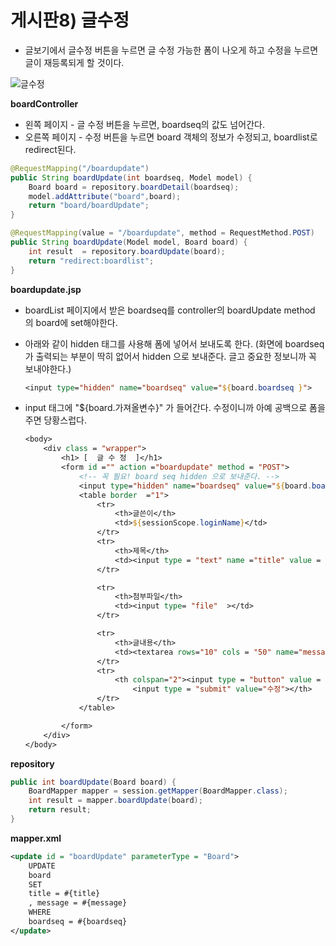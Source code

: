 # 게시판8) 글수정

- 글보기에서 글수정 버튼을 누르면 글 수정 가능한 폼이 나오게 하고 수정을 누르면 글이 재등록되게 할 것이다.

![글수정](https://user-images.githubusercontent.com/37058233/101260205-8826ac00-3771-11eb-999f-f86b0aa9a260.PNG)

**boardController**

- 왼쪽 페이지 - 글 수정 버튼을 누르면, boardseq의 값도 넘어간다. 
- 오른쪽 페이지 - 수정 버튼을 누르면 board 객체의 정보가 수정되고, boardlist로 redirect된다.

```java
@RequestMapping("/boardupdate")
public String boardUpdate(int boardseq, Model model) {
    Board board = repository.boardDetail(boardseq);
    model.addAttribute("board",board);
    return "board/boardUpdate";
}

@RequestMapping(value = "/boardupdate", method = RequestMethod.POST)
public String boardUpdate(Model model, Board board) {
    int result  = repository.boardUpdate(board);
    return "redirect:boardlist";
}
```

**boardupdate.jsp**

- boardList 페이지에서 받은 boardseq를 controller의 boardUpdate method 의 board에 set해야한다.

- 아래와 같이 hidden 태그를 사용해 폼에 넣어서 보내도록 한다. (화면에 boardseq가 출력되는 부분이 딱히 없어서 hidden 으로 보내준다. 글고 중요한 정보니까  꼭 보내야한다.)

  ```jsp
  <input type="hidden" name="boardseq" value="${board.boardseq }">
  ```

- input 태그에 "${board.가져올변수}" 가 들어간다. 수정이니까 아예 공백으로 폼을 주면 당황스럽다.

  ```jsp
  <body>
      <div class = "wrapper">
          <h1> [  글 수 정  ]</h1>
          <form id ="" action ="boardupdate" method = "POST">
              <!-- 꼭 필요! board seq hidden 으로 보내준다. -->
              <input type="hidden" name="boardseq" value="${board.boardseq }">
              <table border  ="1">
                  <tr>
                      <th>글쓴이</th>
                      <td>${sessionScope.loginName}</td>
                  </tr>
                  <tr>
                      <th>제목</th>
                      <td><input type = "text" name ="title" value = "${board.title }" required ></td>
                  </tr>
  
                  <tr>
                      <th>첨부파일</th>
                      <td><input type= "file"  ></td>
                  </tr>
  
                  <tr>
                      <th>글내용</th>
                      <td><textarea rows="10" cols = "50" name="message" required>${board.message }</textarea></td>
                  </tr>
                  <tr>
                      <th colspan="2"><input type = "button" value = "목록으로" onclick = "boardList();">&nbsp;
                          <input type = "submit" value="수정"></th>
                  </tr>
              </table>
  
          </form>
      </div>
  </body>
  ```

**repository**

```java
public int boardUpdate(Board board) {
    BoardMapper mapper = session.getMapper(BoardMapper.class);
    int result = mapper.boardUpdate(board);
    return result;
}
```

**mapper.xml**

```  xml
<update id = "boardUpdate" parameterType = "Board">
    UPDATE
    board
    SET
    title = #{title} 
    , message = #{message}
    WHERE
    boardseq = #{boardseq}
</update>
```